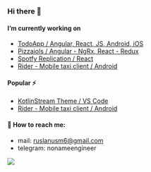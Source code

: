 ### Hi there 👋

#### I’m currently working on
- [TodoApp / Angular, React, JS, Android, iOS](https://github.com/nonameengineer/todo-app)
- [Pizzaiols / Angular - NgRx, React - Redux](https://github.com/nonameengineer/pizzaiols)
- [Spotfy Replication / React](https://github.com/nonameengineer/spotify-replication)
- [Rider - Mobile taxi client / Android](https://github.com/nonameengineer/rider-mobile-taxi-client)

#### Popular ⚡
- [KotlinStream Theme / VS Code](https://github.com/nonameengineer/kot-stream-theme-vscode)
- [Rider - Mobile taxi client / Android](https://github.com/nonameengineer/rider-mobile-taxi-client)

#### 💬 How to reach me:
- mail: ruslanusm6@gmail.com
- telegram: nonameengineer

![](https://www.codewars.com/users/nonameengineer/badges/small)
<!--
**nonameengineer/nonameengineer** is a ✨ _special_ ✨ repository because its `README.md` (this file) appears on your GitHub profile.

Here are some ideas to get you started:

- 🔭 I’m currently working on ...
- 🌱 I’m currently learning ...
- 👯 I’m looking to collaborate on ...
- 🤔 I’m looking for help with ...
- 💬 Ask me about ...
- 📫 How to reach me: ...
- 😄 Pronouns: ...
- ⚡ Fun fact: ...
-->
